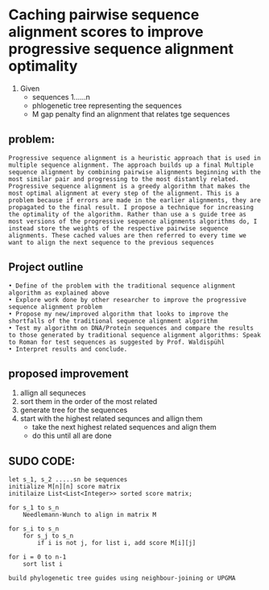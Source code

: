 

Caching pairwise sequence alignment scores to improve progressive sequence alignment optimality
===================================================================

1. Given
    - sequences 1......n
    - phlogenetic tree representing the sequences
    - M gap penalty
find an alignment that relates tge sequences

problem:
--------
    Progressive sequence alignment is a heuristic approach that is used in multiple sequence alignment. The approach builds up a final Multiple sequence alignment by combining pairwise alignments beginning with the most similar pair and progressing to the most distantly related. Progressive sequence alignment is a greedy algorithm that makes the most optimal alignment at every step of the alignment. This is a problem because if errors are made in the earlier alignments, they are propagated to the final result. I propose a technique for increasing the optimality of the algorithm. Rather than use a s guide tree as most versions of the progressive sequence alignments algorithms do, I instead store the weights of the respective pairwise sequence alignments. These cached values are then referred to every time we want to align the next sequence to the previous sequences

    
Project outline
---------------
    • Define of the problem with the traditional sequence alignment algorithm as explained above
    • Explore work done by other researcher to improve the progressive sequence alignment problem
    • Propose my new/improved algorithm that looks to improve the shortfalls of the traditional sequence alignment algorithm
    • Test my algorithm on DNA/Protein sequences and compare the results to those generated by traditional sequence alignment algorithms: Speak to Roman for test sequences as suggested by Prof. Waldispühl
    • Interpret results and conclude.


    
proposed improvement
--------------------
1. allign all sequneces
2. sort them in the order of the most related
3. generate tree for the sequences
4. start with the highest related sequnces and allign them
    - take the next highest related sequences and align them
    - do this until all are done

SUDO CODE:
----------

    let s_1, s_2 .....sn be sequences
    initialize M[n][n] score matrix
    initilaize List<List<Integer>> sorted score matrix;

    for s_1 to s_n
        Needlemann-Wunch to align in matrix M
    
    for s_i to s_n
        for s_j to s_n
            if i is not j, for list i, add score M[i][j]
    
    for i = 0 to n-1
        sort list i
    
    build phylogenetic tree guides using neighbour-joining or UPGMA

    
    